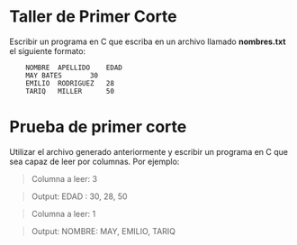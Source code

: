 # Taller de Primer Corte

Escribir un programa en C que escriba en un archivo llamado **nombres.txt** el siguiente formato:

```
	NOMBRE	APELLIDO	EDAD
	MAY	BATES		30
	EMILIO  RODRIGUEZ	28
	TARIQ	MILLER		50	
```

# Prueba de primer corte

Utilizar el archivo generado anteriormente y escribir un programa en C que sea capaz de leer por columnas. Por ejemplo:

> Columna a leer: 3  

> Output:  EDAD : 30, 28, 50

>Columna a leer: 1  

>Output: NOMBRE: MAY, EMILIO, TARIQ
